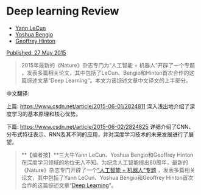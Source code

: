# Deep learning Review

- [Yann LeCun](https://www.nature.com/articles/nature14539#auth-1)
- [Yoshua Bengio](https://www.nature.com/articles/nature14539#auth-2)
- [Geoffrey Hinton](https://www.nature.com/articles/nature14539#auth-3)

[Published: 27 May 2015](https://www.nature.com/articles/nature14539#article-info)

> 2015年最新的《Nature》杂志专门为“人工智能 + 机器人”开辟了一个专题 ，发表多篇相关论文，其中包括了LeCun、Bengio和Hinton首次合作的这篇综述文章“Deep Learning”。本文为该综述文章中文译文的上半部分。

中文翻译:

上篇: https://www.csdn.net/article/2015-06-01/2824811 深入浅出地介绍了深度学习的基本原理和核心优势。

下篇: https://www.csdn.net/article/2015-06-02/2824825 详细介绍了CNN、分布式特征表示、RNN及其不同的应用，并对深度学习技术的未来发展进行了展望。

> **【编者按】**三大牛Yann LeCun、Yoshua Bengio和Geoffrey Hinton在深度学习领域的地位无人不知。为纪念人工智能提出60周年，最新的《Nature》杂志专门开辟了一个[“人工智能 + 机器人”专题](http://www.nature.com/nature/journal/v521/n7553/index.html#insight) ，发表多篇相关论文，其中包括了Yann LeCun、Yoshua Bengio和Geoffrey Hinton首次合作的这篇综述文章“[Deep Learning](http://www.nature.com/nature/journal/v521/n7553/full/nature14539.html)”。